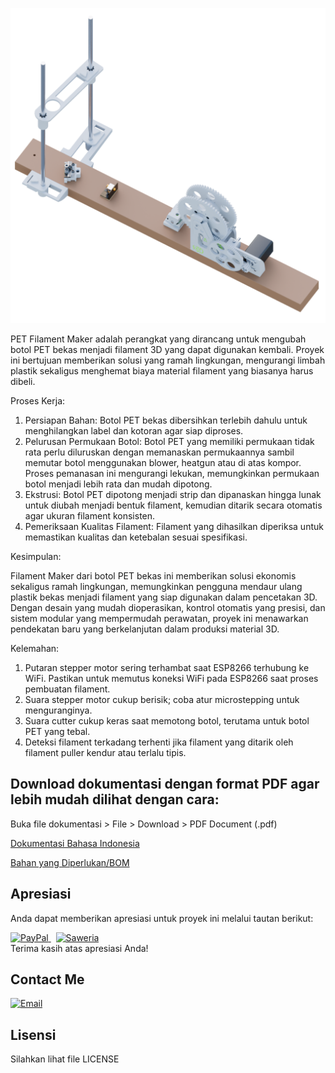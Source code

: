![Render1](Images/Render1.png)

PET Filament Maker adalah perangkat yang dirancang untuk mengubah botol PET bekas menjadi filament 3D yang dapat digunakan kembali. Proyek ini bertujuan memberikan solusi yang ramah lingkungan, mengurangi limbah plastik sekaligus menghemat biaya material filament yang biasanya harus dibeli.

Proses Kerja:
1. Persiapan Bahan: Botol PET bekas dibersihkan terlebih dahulu untuk menghilangkan label dan kotoran agar siap diproses.
2. Pelurusan Permukaan Botol: Botol PET yang memiliki permukaan tidak rata perlu diluruskan dengan memanaskan permukaannya sambil memutar botol menggunakan blower, heatgun atau di atas kompor. Proses pemanasan ini mengurangi lekukan, memungkinkan permukaan botol menjadi lebih rata dan mudah dipotong.
3. Ekstrusi: Botol PET dipotong menjadi strip dan dipanaskan hingga lunak untuk diubah menjadi bentuk filament, kemudian ditarik secara otomatis agar ukuran filament konsisten.
4. Pemeriksaan Kualitas Filament: Filament yang dihasilkan diperiksa untuk memastikan kualitas dan ketebalan sesuai spesifikasi.

Kesimpulan:

Filament Maker dari botol PET bekas ini memberikan solusi ekonomis sekaligus ramah lingkungan, memungkinkan pengguna mendaur ulang plastik bekas menjadi filament yang siap digunakan dalam pencetakan 3D. Dengan desain yang mudah dioperasikan, kontrol otomatis yang presisi, dan sistem modular yang mempermudah perawatan, proyek ini menawarkan pendekatan baru yang berkelanjutan dalam produksi material 3D.

Kelemahan:
1. Putaran stepper motor sering terhambat saat ESP8266 terhubung ke WiFi. Pastikan untuk memutus koneksi WiFi pada ESP8266 saat proses pembuatan filament.
2. Suara stepper motor cukup berisik; coba atur microstepping untuk menguranginya.
3. Suara cutter cukup keras saat memotong botol, terutama untuk botol PET yang tebal.
4. Deteksi filament terkadang terhenti jika filament yang ditarik oleh filament puller kendur atau terlalu tipis.

## Download dokumentasi dengan format PDF agar lebih mudah dilihat dengan cara:

Buka file dokumentasi > File > Download > PDF Document (.pdf)

[Dokumentasi Bahasa Indonesia](https://docs.google.com/document/d/12gZyxp6K4KovrQUbeszD_oszRoTwFk6smVtTxPSdtus/edit?usp=sharing)

[Bahan yang Diperlukan/BOM](https://docs.google.com/spreadsheets/d/1hQpWlGkNJCp8BHFFs-p2dSdpw58OgJwYKI5ZXl5ccxk/edit?usp=sharing)


## Apresiasi

Anda dapat memberikan apresiasi untuk proyek ini melalui tautan berikut:

<a href="https://www.paypal.com/paypalme/alif2113">
    <img src="https://img.shields.io/badge/PayPal-blue.svg" alt="PayPal" height="25">
</a>
&nbsp;
<a href="https://saweria.co/13dcreator">
    <img src="https://img.shields.io/badge/Saweria-orange.svg" alt="Saweria" height="25">
</a>

<br>
Terima kasih atas apresiasi Anda!


## Contact Me

[![Email](https://img.shields.io/badge/Email-13DCreator-blue?style=flat&logo=gmail)](mailto:alif.3di@gmail.com)



## Lisensi

Silahkan lihat file LICENSE
